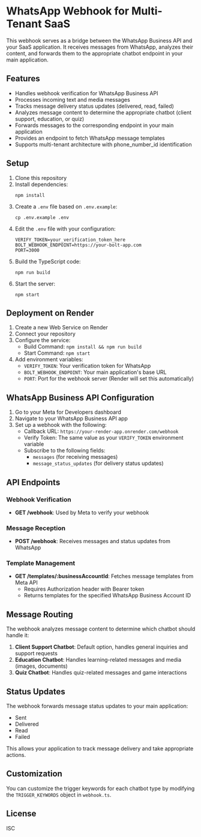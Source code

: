# WhatsApp Webhook for Multi-Tenant SaaS

This webhook serves as a bridge between the WhatsApp Business API and your SaaS application. It receives messages from WhatsApp, analyzes their content, and forwards them to the appropriate chatbot endpoint in your main application.

## Features

- Handles webhook verification for WhatsApp Business API
- Processes incoming text and media messages
- Tracks message delivery status updates (delivered, read, failed)
- Analyzes message content to determine the appropriate chatbot (client support, education, or quiz)
- Forwards messages to the corresponding endpoint in your main application
- Provides an endpoint to fetch WhatsApp message templates
- Supports multi-tenant architecture with phone_number_id identification

## Setup

1. Clone this repository
2. Install dependencies:
   ```
   npm install
   ```
3. Create a `.env` file based on `.env.example`:
   ```
   cp .env.example .env
   ```
4. Edit the `.env` file with your configuration:
   ```
   VERIFY_TOKEN=your_verification_token_here
   BOLT_WEBHOOK_ENDPOINT=https://your-bolt-app.com
   PORT=3000
   ```
5. Build the TypeScript code:
   ```
   npm run build
   ```
6. Start the server:
   ```
   npm start
   ```

## Deployment on Render

1. Create a new Web Service on Render
2. Connect your repository
3. Configure the service:
   - Build Command: `npm install && npm run build`
   - Start Command: `npm start`
4. Add environment variables:
   - `VERIFY_TOKEN`: Your verification token for WhatsApp
   - `BOLT_WEBHOOK_ENDPOINT`: Your main application's base URL
   - `PORT`: Port for the webhook server (Render will set this automatically)

## WhatsApp Business API Configuration

1. Go to your Meta for Developers dashboard
2. Navigate to your WhatsApp Business API app
3. Set up a webhook with the following:
   - Callback URL: `https://your-render-app.onrender.com/webhook`
   - Verify Token: The same value as your `VERIFY_TOKEN` environment variable
   - Subscribe to the following fields:
     - `messages` (for receiving messages)
     - `message_status_updates` (for delivery status updates)

## API Endpoints

### Webhook Verification
- **GET /webhook**: Used by Meta to verify your webhook

### Message Reception
- **POST /webhook**: Receives messages and status updates from WhatsApp

### Template Management
- **GET /templates/:businessAccountId**: Fetches message templates from Meta API
  - Requires Authorization header with Bearer token
  - Returns templates for the specified WhatsApp Business Account ID

## Message Routing

The webhook analyzes message content to determine which chatbot should handle it:

1. **Client Support Chatbot**: Default option, handles general inquiries and support requests
2. **Education Chatbot**: Handles learning-related messages and media (images, documents)
3. **Quiz Chatbot**: Handles quiz-related messages and game interactions

## Status Updates

The webhook forwards message status updates to your main application:
- Sent
- Delivered
- Read
- Failed

This allows your application to track message delivery and take appropriate actions.

## Customization

You can customize the trigger keywords for each chatbot type by modifying the `TRIGGER_KEYWORDS` object in `webhook.ts`.

## License

ISC